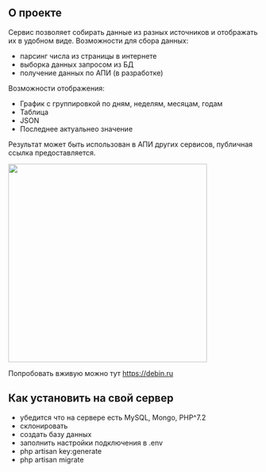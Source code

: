 ## О проекте

Сервис позволяет собирать данные из разных источников и отображать их в удобном виде.
Возможности для сбора данных:
- парсинг числа из страницы в интернете
- выборка данных запросом из БД
- получение данных по АПИ (в разработке)

Возможности отображения:
- График с группировкой по дням, неделям, месяцам, годам
- Таблица
- JSON
- Последнее актуальнео значение

Результат может быть использован в АПИ других сервисов, публичная ссылка предоставляется.

<img src='https://debin.ru/img/sample.png' width='400px'/>


Попробовать вживую можно тут https://debin.ru

## Как установить на свой сервер
- убедится что на сервере есть MySQL, Mongo, PHP^7.2
- склонировать
- создать базу данных
- заполнить настройки подключения в .env
- php artisan key:generate
- php artisan migrate




